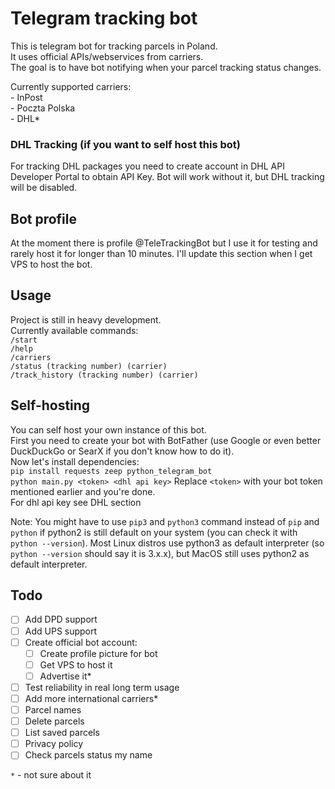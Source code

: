 # Telegram tracking bot
This is telegram bot for tracking parcels in Poland.  
It uses official APIs/webservices from carriers.  
The goal is to have bot notifying when your parcel tracking status changes.  
  
Currently supported carriers:  
    - InPost  
    - Poczta Polska  
    - DHL*

### DHL Tracking (if you want to self host this bot)
For tracking DHL packages you need to create account in DHL API Developer Portal to obtain API Key.
Bot will work without it, but DHL tracking will be disabled.

## Bot profile
At the moment there is profile @TeleTrackingBot but I use it for testing and rarely host it for longer than 
10 minutes. I'll update this section when I get VPS to host the bot.

## Usage
Project is still in heavy development.  
Currently available commands:  
```/start```  
```/help```  
```/carriers```  
```/status (tracking number) (carrier)```  
```/track_history (tracking number) (carrier)```  

## Self-hosting
You can self host your own instance of this bot.  
First you need to create your bot with BotFather (use Google or even better DuckDuckGo or SearX if you don't know how to do it).    
Now let's install dependencies:  
```pip install requests zeep python_telegram_bot```  
```python main.py <token> <dhl api key>``` 
Replace ```<token>``` with your bot token mentioned earlier and you're done.  
For dhl api key see DHL section

Note: You might have to use ```pip3``` and ```python3``` command instead of ```pip``` and ```python``` if python2 is still
default on your system (you can check it with ```python --version```). Most Linux distros
use python3 as default interpreter (so ```python --version``` should say it is 3.x.x), but MacOS
still uses python2 as default interpreter.    


## Todo
- [ ] Add DPD support  
- [ ] Add UPS support  
- [ ] Create official bot account:  
    - [ ] Create profile picture for bot  
    - [ ] Get VPS to host it  
    - [ ] Advertise it*  
- [ ] Test reliability in real long term usage  
- [ ] Add more international carriers*  
- [ ] Parcel names
- [ ] Delete parcels
- [ ] List saved parcels
- [ ] Privacy policy
- [ ] Check parcels status my name 

```*``` - not sure about it
